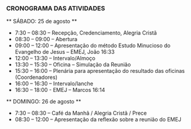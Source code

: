 ### CRONOGRAMA DAS ATIVIDADES

** SÁBADO: 25 de agosto **
- 7:30 – 08:30 – Recepção, Credenciamento, Alegria Cristã
- 08:30 – 09:00 – Abertura
- 09:00 – 12:00 – Apresentação do método Estudo Minucioso do Evangelho de Jesus – EMEJ, João 16:33
- 12:00 – 13:30 – Intervalo/Almoço
- 13:30 – 15:30 – Oficina – Simulação da Reunião
- 15:30 – 16:00 – Plenária para apresentação do resultado das oficinas (Coordenadores)
- 16:00 – 16:30 – Intervalo/lanche
- 16:30 – 18:00 - EMEJ – Marcos 16:14

** DOMINGO: 26 de agosto **
- 7:30 – 08:30 – Café da Manhã / Alegria Cristã / Prece
- 08:30 – 12:00 – Apresentação da reflexão sobre a reunião do EMEJ
